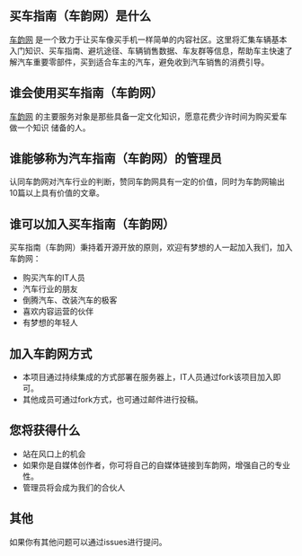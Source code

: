 
## 买车指南（车韵网）是什么
[车韵网](http://39.105.7.29/CarVerse/index.html) 
是一个致力于让买车像买手机一样简单的内容社区。这里将汇集车辆基本入门知识、买车指南、避坑途径、车辆销售数据、车友群等信息，帮助车主快速了解汽车重要零部件，买到适合车主的汽车，避免收到汽车销售的消费引导。


## 谁会使用买车指南（车韵网）

[车韵网](http://39.105.7.29/CarVerse/index.html) 的主要服务对象是那些具备一定文化知识，愿意花费少许时间为购买爱车做一个知识
储备的人。

## 谁能够称为汽车指南（车韵网）的管理员

认同车韵网对汽车行业的判断，赞同车韵网具有一定的价值，同时为车韵网输出10篇以上具有价值的文章。

## 谁可以加入买车指南（车韵网）

买车指南（车韵网）秉持着开源开放的原则，欢迎有梦想的人一起加入我们，加入车韵网：

* 购买汽车的IT人员
* 汽车行业的朋友
* 倒腾汽车、改装汽车的极客
* 喜欢内容运营的伙伴
* 有梦想的年轻人

## 加入车韵网方式

* 本项目通过持续集成的方式部署在服务器上，IT人员通过fork该项目加入即可。
* 其他成员可通过fork方式，也可通过邮件进行投稿。


## 您将获得什么

* 站在风口上的机会
* 如果你是自媒体创作者，你可将自己的自媒体链接到车韵网，增强自己的专业性。
* 管理员将会成为我们的合伙人

## 其他

如果你有其他问题可以通过issues进行提问。

